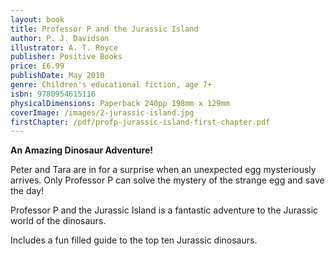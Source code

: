 ```yaml
---
layout: book
title: Professor P and the Jurassic Island
author: P. J. Davidson
illustrator: A. T. Royce
publisher: Positive Books
price: £6.99
publishDate: May 2010
genre: Children's educational fiction, age 7+
isbn: 9780954615116
physicalDimensions: Paperback 240pp 198mm x 129mm
coverImage: /images/2-jurassic-island.jpg
firstChapter: /pdf/profp-jurassic-island-first-chapter.pdf
---
```


**An Amazing Dinosaur Adventure!**

Peter and Tara are in for a surprise when an unexpected egg mysteriously arrives. Only Professor P can solve the mystery of the strange egg and save the day!

Professor P and the Jurassic Island is a fantastic adventure to the Jurassic world of the dinosaurs.

Includes a fun filled guide to the top ten Jurassic dinosaurs.
